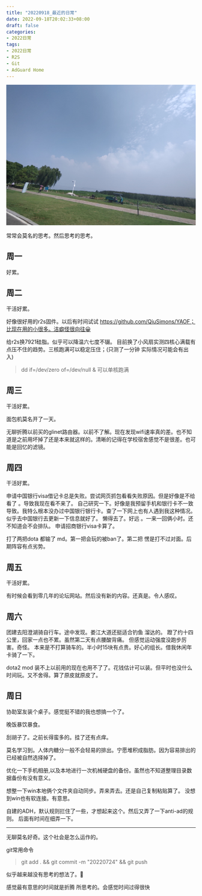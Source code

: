 ```yaml
---
title: "20220918_最近的日常"
date: 2022-09-18T20:02:33+08:00
draft: false
categories:
- 2022日常
tags:
- 2022日常
- R2S
- Git
- AdGuard Home
---
```


![阳澄湖骑行](https://raw.githubusercontent.com/nianyisi/20220717/main/09/IMG_20220917_102418870.jpg)


常常会莫名的思考。然后思考的思考。

## 周一

好累。

## 周二

干活好累。

好像很好用的r2s固件。以后有时间试试 https://github.com/QiuSimons/YAOF；比现在用的小很多。洁癖怪很向往😀

给r2s换7921硅脂。似乎可以降温六七度不辍。 目前换了小风扇实测四核心满载有点压不住的趋势。三核跑满可以稳定压住；(只测了一分钟 实际情况可能会有出入)

>  dd if=/dev/zero of=/dev/null &    可以单核跑满

## 周三

干活好累。

面包机莫名开了一天。

无聊折腾以前买的glinet路由器。以前不了解。现在发现wifi速率真的差。也不知道是之前用坏掉了还是本来就这样的。清晰的记得在学校宿舍感觉不是很差。也可能是回忆的滤镜。

## 周四

干活好累。

申请中国银行visa借记卡总是失败。尝试网页抓包看看失败原因。但是好像是不给看了 。导致我现在看不来了。
自己研究一下。好像是我预留手机和银行卡不一致导致。我特么根本没办过中国银行银行卡。查了一下网上也有人遇到我这种情况。似乎去中国银行去更新一下信息就好了。 懒得去了。好远 。一来一回俩小时。还不知道会不会排队。 申请招商银行visa卡算了。

打了两把dota 都输了 md。第一把会玩的被ban了。第二把 愣是打不过对面。后期阵容有点劣势。



## 周五

干活好累。

有时候会看到零几年的论坛网站。然后没有新的内容。还真是。令人感叹。

## 周六

团建去阳澄湖骑自行车。途中发现。娄江大道还挺适合钓鱼 溜达的。
蹬了约十四公里，回家一点也不累。虽然第二天有点腰酸背痛。 但感觉运动强度没跑步厉害。奇怪。
本来是不打算骑车的。半小时15块有点贵。好心的组长。借我休闲年卡骑了一下。

dota2 mod 装不上以前用的现在也用不了了。花钱估计可以装。但平时也没什么时间玩。又不舍得。算了原皮就原皮了。



## 周日

协助室友装个桌子。感觉挺不错的我也想搞一个了。

晚饭暴饮暴食。

刮胡子了。之前长得蛮多的。挂了还有点痒。

莫名学习到。人体内糖分一般不会轻易的排出。宁愿堆积成脂肪。因为容易排出的已经被自然选择掉了。

优化一下手机相册,以及本地进行一次机械硬盘的备份。虽然也不知道整理目录数据备份有没有意义。

想整一下win本地俩个文件夹自动同步。弄来弄去。还是自己复制粘贴算了。 没想到win也有软连接。有意思。

自建的ADH，默认规则拦住了一些，才想起来这个。然后又弄了一下anti-ad的规则。 后面有时间在细弄一下。

---

无聊莫名好奇。这个社会是怎么运作的。

git常用命令

> git add . && git commit -m  "20220724" && git push 

似乎越来越没有思考的想法了。🤔

感觉最有意思的时间就是折腾 所思考的。会感觉时间过得很快